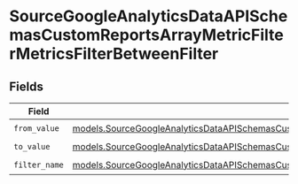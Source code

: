 # SourceGoogleAnalyticsDataAPISchemasCustomReportsArrayMetricFilterMetricsFilterBetweenFilter


## Fields

| Field                                                                                                                                                                                                                                                    | Type                                                                                                                                                                                                                                                     | Required                                                                                                                                                                                                                                                 | Description                                                                                                                                                                                                                                              |
| -------------------------------------------------------------------------------------------------------------------------------------------------------------------------------------------------------------------------------------------------------- | -------------------------------------------------------------------------------------------------------------------------------------------------------------------------------------------------------------------------------------------------------- | -------------------------------------------------------------------------------------------------------------------------------------------------------------------------------------------------------------------------------------------------------- | -------------------------------------------------------------------------------------------------------------------------------------------------------------------------------------------------------------------------------------------------------- |
| `from_value`                                                                                                                                                                                                                                             | [models.SourceGoogleAnalyticsDataAPISchemasCustomReportsArrayMetricFilterMetricsFilterFromValue](../models/sourcegoogleanalyticsdataapischemascustomreportsarraymetricfiltermetricsfilterfromvalue.md)                                                   | :heavy_check_mark:                                                                                                                                                                                                                                       | N/A                                                                                                                                                                                                                                                      |
| `to_value`                                                                                                                                                                                                                                               | [models.SourceGoogleAnalyticsDataAPISchemasCustomReportsArrayMetricFilterMetricsFilterToValue](../models/sourcegoogleanalyticsdataapischemascustomreportsarraymetricfiltermetricsfiltertovalue.md)                                                       | :heavy_check_mark:                                                                                                                                                                                                                                       | N/A                                                                                                                                                                                                                                                      |
| `filter_name`                                                                                                                                                                                                                                            | [models.SourceGoogleAnalyticsDataAPISchemasCustomReportsArrayMetricFilterMetricsFilter2ExpressionsFilterFilterFilterName](../models/sourcegoogleanalyticsdataapischemascustomreportsarraymetricfiltermetricsfilter2expressionsfilterfilterfiltername.md) | :heavy_check_mark:                                                                                                                                                                                                                                       | N/A                                                                                                                                                                                                                                                      |